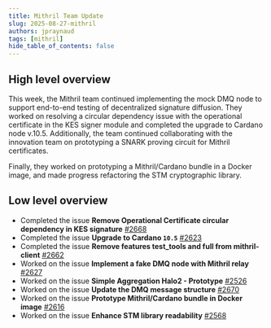 ```yaml
---
title: Mithril Team Update
slug: 2025-08-27-mithril
authors: jpraynaud
tags: [mithril]
hide_table_of_contents: false
---
```


## High level overview

This week, the Mithril team continued implementing the mock DMQ node to support end-to-end testing of decentralized signature diffusion. They worked on resolving a circular dependency issue with the operational certificate in the KES signer module and completed the upgrade to Cardano node v.10.5. Additionally, the team continued collaborating with the innovation team on prototyping a SNARK proving circuit for Mithril certificates.

Finally, they worked on prototyping a Mithril/Cardano bundle in a Docker image, and made progress refactoring the STM cryptographic library.

## Low level overview

- Completed the issue **Remove Operational Certificate circular dependency in KES signature** [#2668](https://github.com/input-output-hk/mithril/issues/2668)
- Completed the issue **Upgrade to Cardano `10.5`** [#2623](https://github.com/input-output-hk/mithril/issues/2623)
- Completed the issue **Remove features test_tools and full from mithril-client** [#2662](https://github.com/input-output-hk/mithril/issues/2662)
- Worked on the issue **Implement a fake DMQ node with Mithril relay** [#2627](https://github.com/input-output-hk/mithril/issues/2627)
- Worked on the issue **Simple Aggregation Halo2 - Prototype** [#2526](https://github.com/input-output-hk/mithril/issues/2526)
- Worked on the issue **Update the DMQ message structure** [#2670](https://github.com/input-output-hk/mithril/issues/2670)
- Worked on the issue **Prototype Mithril/Cardano bundle in Docker image** [#2616](https://github.com/input-output-hk/mithril/issues/2616)
- Worked on the issue **Enhance STM library readability** [#2568](https://github.com/input-output-hk/mithril/issues/2568)
